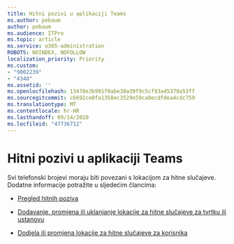 ```yaml
---
title: Hitni pozivi u aplikaciji Teams
ms.author: pebaum
author: pebaum
ms.audience: ITPro
ms.topic: article
ms.service: o365-administration
ROBOTS: NOINDEX, NOFOLLOW
localization_priority: Priority
ms.custom:
- "9002239"
- "4348"
ms.assetid: ''
ms.openlocfilehash: 13478e3b991f9abe38a39f9c5cf93a45379a53ff
ms.sourcegitcommit: c6692ce0fa1358ec3529e59ca0ecdfdea4cdc759
ms.translationtype: MT
ms.contentlocale: hr-HR
ms.lasthandoff: 09/14/2020
ms.locfileid: "47736712"
---
```

# <a name="teams-emergency-calling"></a>Hitni pozivi u aplikaciji Teams

Svi telefonski brojevi moraju biti povezani s lokacijom za hitne slučajeve. Dodatne informacije potražite u sljedećim člancima:

- [Pregled hitnih poziva](https://docs.microsoft.com/MicrosoftTeams/what-are-emergency-locations-addresses-and-call-routing)

- [Dodavanje, promjena ili uklanjanje lokacije za hitne slučajeve za tvrtku ili ustanovu](https://docs.microsoft.com/MicrosoftTeams/add-change-remove-emergency-location-organization)

- [Dodjela ili promjena lokacije za hitne slučajeve za korisnika](https://docs.microsoft.com/MicrosoftTeams/assign-change-emergency-location-user)
